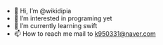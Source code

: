 - 👋 Hi, I’m @wikidipia
- 👀 I’m interested in programing yet
- 🌱 I’m currently learning swift
- 📫 How to reach me mail to k950331@naver.com

<!---
wikidipia/wikidipia is a ✨ special ✨ repository because its `README.md` (this file) appears on your GitHub profile.
You can click the Preview link to take a look at your changes.
--->
